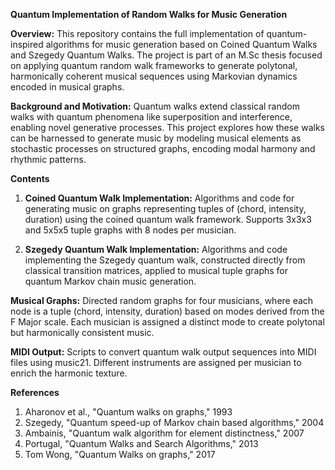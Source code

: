 **Quantum Implementation of Random Walks for Music Generation**

**Overview:**
This repository contains the full implementation of quantum-inspired algorithms for music generation based on Coined Quantum Walks and Szegedy Quantum Walks. The project is part of an M.Sc thesis focused on applying quantum random walk frameworks to generate polytonal, harmonically coherent musical sequences using Markovian dynamics encoded in musical graphs.

**Background and Motivation:**
Quantum walks extend classical random walks with quantum phenomena like superposition and interference, enabling novel generative processes. This project explores how these walks can be harnessed to generate music by modeling musical elements as stochastic processes on structured graphs, encoding modal harmony and rhythmic patterns.

**Contents**
1. **Coined Quantum Walk Implementation:**
Algorithms and code for generating music on graphs representing tuples of (chord, intensity, duration) using the coined quantum walk framework. Supports 3x3x3 and 5x5x5 tuple graphs with 8 nodes per musician.

2. **Szegedy Quantum Walk Implementation:**
Algorithms and code implementing the Szegedy quantum walk, constructed directly from classical transition matrices, applied to musical tuple graphs for quantum Markov chain music generation.

**Musical Graphs:**
Directed random graphs for four musicians, where each node is a tuple (chord, intensity, duration) based on modes derived from the F Major scale. Each musician is assigned a distinct mode to create polytonal but harmonically consistent music.

**MIDI Output:**
Scripts to convert quantum walk output sequences into MIDI files using music21. Different instruments are assigned per musician to enrich the harmonic texture.

**References**
1. Aharonov et al., "Quantum walks on graphs," 1993
2. Szegedy, "Quantum speed-up of Markov chain based algorithms," 2004
3. Ambainis, "Quantum walk algorithm for element distinctness," 2007
4. Portugal, "Quantum Walks and Search Algorithms," 2013
5. Tom Wong, "Quantum Walks on graphs," 2017
